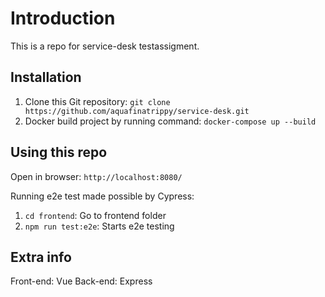 # Introduction

This is a repo for service-desk testassigment.

## Installation

1. Clone this Git repository: `git clone https://github.com/aquafinatrippy/service-desk.git`
2. Docker build project by running command: `docker-compose up --build`

## Using this repo

Open in browser: `http://localhost:8080/`

Running e2e test made possible by Cypress:

1. `cd frontend`: Go to frontend folder
2. `npm run test:e2e`: Starts e2e testing

## Extra info

Front-end: Vue
Back-end: Express
